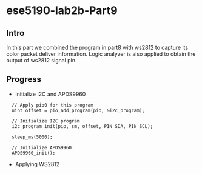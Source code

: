 # ese5190-lab2b-Part9

## Intro
In this part we combined the program in part8 with ws2812 to capture its color packet deliver information. Logic analyzer is also applied to obtain the output of ws2812 signal pin.

## Progress
* Initialize I2C and APDS9960
```
  // Apply pio0 for this program
  uint offset = pio_add_program(pio, &i2c_program);

  // Initialize I2C program
  i2c_program_init(pio, sm, offset, PIN_SDA, PIN_SCL);

  sleep_ms(5000);

  // Initialize APDS9960
  APDS9960_init();
```
* Applying WS2812 
